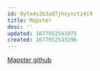 ```yaml
---
id: 0ytx4s2b3ad7jhvyncti4i9
title: Mapster
desc: ''
updated: 1677952541075
created: 1677952533296
---
```


[Mapster github](https://github.com/MapsterMapper/Mapster)